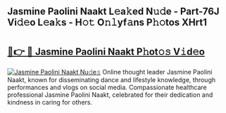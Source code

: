 ## Jasmine Paolini Naakt L𝚎a𝚔ed N𝚞𝚍e - Part-76J Vi𝚍𝚎o L𝚎a𝚔s - H𝚘𝚝 O𝚗𝚕yf𝚊ns P𝚑𝚘tos XHrt1

# <h2><a href="http://kff6bt4.oniu.top/?m=Jasmine+Paolini+Naakt">🔗👉 🔴 Jasmine Paolini Naakt P𝚑ot𝚘𝚜 V𝚒d𝚎o</a></h2>

[![Jasmine Paolini Naakt Nu𝚍e𝚜](https://i.imgur.com/0qMVB7G.gif)](http://kff6bt4.oniu.top/?m=Jasmine+Paolini+Naakt)
Online thought leader Jasmine Paolini Naakt, known for disseminating dance and lifestyle knowledge, through performances and vlogs on social media. Compassionate healthcare professional Jasmine Paolini Naakt, celebrated for their dedication and kindness in caring for others.  
